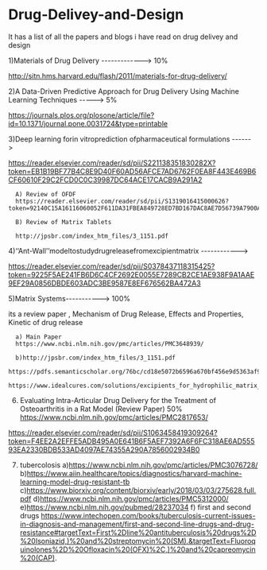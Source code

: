 # Drug-Delivey-and-Design

It has a list of all the papers and blogs i have read on drug delivey and design

1)Materials of Drug Delivery ------------->   10%

http://sitn.hms.harvard.edu/flash/2011/materials-for-drug-delivery/   


2)A Data-Driven Predictive Approach for Drug Delivery Using Machine Learning Techniques -----> 5%

https://journals.plos.org/plosone/article/file?id=10.1371/journal.pone.0031724&type=printable

3)Deep learning forin vitroprediction ofpharmaceutical formulations ------>  

https://reader.elsevier.com/reader/sd/pii/S221138351830282X?token=EB1B19BF77B4C8E9D40F60AD56AFCE7AD6762F0EA8F443E469B6CF60610F29C2FCD0C0C39987DC64ACE17CACB9A291A2


      A) Review of OFDF
      https://reader.elsevier.com/reader/sd/pii/S1319016415000626?token=92140C15A16116060052F611DA31FBEA849728ED7BD167DAC8AE7D56739A7900AA5AF8951452099EFE10A168FA6FE33A
      
      B) Review of Matrix Tablets
      
      http://jpsbr.com/index_htm_files/3_1151.pdf

4)‘‘Ant-Wall’’modeltostudydrugreleasefromexcipientmatrix ------------>

https://reader.elsevier.com/reader/sd/pii/S0378437118315425?token=9225F5AE241FB6D6C4CF2692E0055E7289CB2CE1AE938F9A1AAE9EF29A0856DBDE603ADC3BE9587E8EF676562BA472A3


5)Matrix Systems-----------> 100%


its a review paper , Mechanism of Drug Release, Effects and Properties, Kinetic of drug release

      a) Main Paper
      https://www.ncbi.nlm.nih.gov/pmc/articles/PMC3648939/

      b)http://jpsbr.com/index_htm_files/3_1151.pdf
        https://pdfs.semanticscholar.org/76bc/cd18e5072b6596a670bf456e9d5363af9fab.pdf
        https://www.idealcures.com/solutions/excipients_for_hydrophilic_matrix_tablets

6) Evaluating Intra-Articular Drug Delivery for the Treatment of Osteoarthritis in a Rat Model (Review Paper) 50%
https://www.ncbi.nlm.nih.gov/pmc/articles/PMC2817653/

https://reader.elsevier.com/reader/sd/pii/S1063458419309264?token=F4EE2A2EFFE5ADB495A0E641B6F5AEF7392A6F6FC318AE6AD55593EA2330BDB533AD4097AE74355A290A7856002934B0

7) tubercolosis
a)https://www.ncbi.nlm.nih.gov/pmc/articles/PMC3076728/
b)https://www.aiin.healthcare/topics/diagnostics/harvard-machine-learning-model-drug-resistant-tb
c)https://www.biorxiv.org/content/biorxiv/early/2018/03/03/275628.full.pdf
d)https://www.ncbi.nlm.nih.gov/pmc/articles/PMC5312000/
e)https://www.ncbi.nlm.nih.gov/pubmed/28237034
f) first and second drugs
https://www.intechopen.com/books/tuberculosis-current-issues-in-diagnosis-and-management/first-and-second-line-drugs-and-drug-resistance#targetText=First%2Dline%20antituberculosis%20drugs%2D%20Isoniazid,)%20and%20streptomycin%20(SM).&targetText=Fluoroquinolones%2D%20Ofloxacin%20(OFX)%2C,)%20and%20capreomycin%20(CAP).

